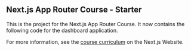 ## Next.js App Router Course - Starter

This is the project for the Next.js App Router Course. It now contains the following code for the dashboard application.

For more information, see the [course curriculum](https://nextjs.org/learn) on the Next.js Website.
